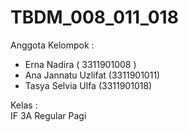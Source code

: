 # TBDM_008_011_018

<a> Anggota Kelompok :  </br>
- Erna Nadira ( 3311901008 ) </br>
- Ana Jannatu Uzlifat (3311901011) </br>
- Tasya Selvia Ulfa (3311901018) 

Kelas : </br>
IF 3A Regular Pagi </br>
</br> </a>
